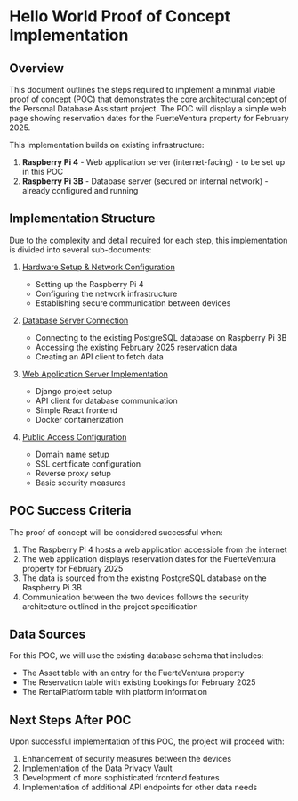 # Hello World Proof of Concept Implementation

## Overview

This document outlines the steps required to implement a minimal viable proof of concept (POC) that demonstrates the core architectural concept of the Personal Database Assistant project. The POC will display a simple web page showing reservation dates for the FuerteVentura property for February 2025.

This implementation builds on existing infrastructure:
1. **Raspberry Pi 4** - Web application server (internet-facing) - to be set up in this POC
2. **Raspberry Pi 3B** - Database server (secured on internal network) - already configured and running

## Implementation Structure

Due to the complexity and detail required for each step, this implementation is divided into several sub-documents:

1. [Hardware Setup & Network Configuration](./01a_Hardware_Setup.md)
   - Setting up the Raspberry Pi 4
   - Configuring the network infrastructure
   - Establishing secure communication between devices

2. [Database Server Connection](./01b_Database_Server.md)
   - Connecting to the existing PostgreSQL database on Raspberry Pi 3B
   - Accessing the existing February 2025 reservation data
   - Creating an API client to fetch data

3. [Web Application Server Implementation](./01c_Web_Application.md)
   - Django project setup
   - API client for database communication
   - Simple React frontend
   - Docker containerization

4. [Public Access Configuration](./01d_Public_Access.md)
   - Domain name setup
   - SSL certificate configuration
   - Reverse proxy setup
   - Basic security measures

## POC Success Criteria

The proof of concept will be considered successful when:

1. The Raspberry Pi 4 hosts a web application accessible from the internet
2. The web application displays reservation dates for the FuerteVentura property for February 2025
3. The data is sourced from the existing PostgreSQL database on the Raspberry Pi 3B
4. Communication between the two devices follows the security architecture outlined in the project specification

## Data Sources

For this POC, we will use the existing database schema that includes:

- The Asset table with an entry for the FuerteVentura property
- The Reservation table with existing bookings for February 2025
- The RentalPlatform table with platform information

## Next Steps After POC

Upon successful implementation of this POC, the project will proceed with:

1. Enhancement of security measures between the devices
2. Implementation of the Data Privacy Vault
3. Development of more sophisticated frontend features
4. Implementation of additional API endpoints for other data needs 